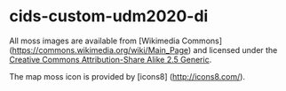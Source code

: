 cids-custom-udm2020-di
======================

All moss images are available from [Wikimedia Commons] (https://commons.wikimedia.org/wiki/Main_Page) and licensed under
the [Creative Commons Attribution-Share Alike 2.5 Generic](https://creativecommons.org/licenses/by-sa/2.5/deed.en).

The map moss icon is provided by [icons8] (http://icons8.com/).